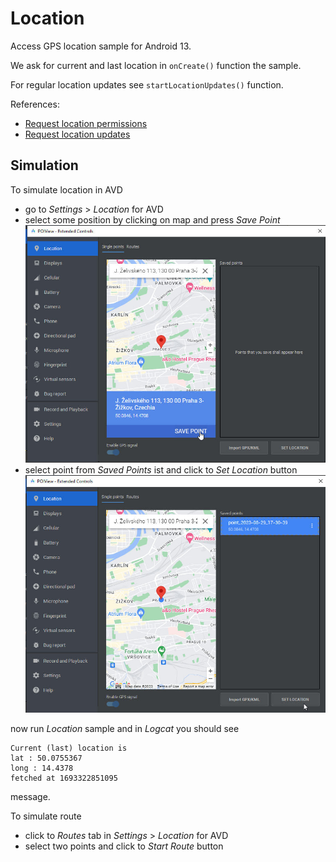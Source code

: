 # Location

Access GPS location sample for Android 13.

We ask for current and last location in `onCreate()` function the sample.

For regular location updates see `startLocationUpdates()` function.

References:
- [Request location permissions](https://developer.android.com/training/location/permissions)
- [Request location updates](https://developer.android.com/training/location/request-updates)


## Simulation

To simulate location in AVD

- go to *Settings* > *Location* for AVD
- select some position by clicking on map and press *Save Point*
![Save Point](images/avd_save_point.jpg)
- select point from *Saved Points* ist and click to *Set Location* button
![Set Location](images/avd_set_location.jpg)

now run *Location* sample and in *Logcat* you should see

```
Current (last) location is 
lat : 50.0755367
long : 14.4378
fetched at 1693322851095
```

message.

To simulate route 

- click to *Routes* tab in *Settings* > *Location* for AVD
- select two points and click to *Start Route* button

